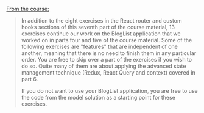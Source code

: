 [From the course:](https://fullstackopen.com/en/part7/exercises_extending_the_bloglist)

> In addition to the eight exercises in the React router and custom hooks sections of this seventh part of the course material, 13 exercises continue our work on the BlogList application that we worked on in parts four and five of the course material. Some of the following exercises are "features" that are independent of one another, meaning that there is no need to finish them in any particular order. You are free to skip over a part of the exercises if you wish to do so. Quite many of them are about applying the advanced state management technique (Redux, React Query and context) covered in part 6.
> 
> If you do not want to use your BlogList application, you are free to use the code from the model solution as a starting point for these exercises.
